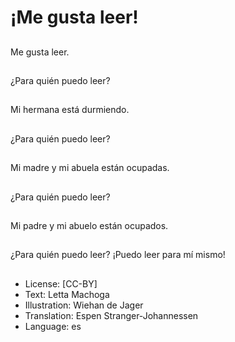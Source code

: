 # ¡Me gusta leer!

##
Me gusta leer.

##
¿Para quién puedo leer?

##
Mi hermana está durmiendo.

##
¿Para quién puedo leer?

##
Mi madre y mi abuela están ocupadas.

##
¿Para quién puedo leer?

##
Mi padre y mi abuelo están ocupados.

##
¿Para quién puedo leer? ¡Puedo leer para mí mismo!

##
* License: [CC-BY]
* Text: Letta Machoga
* Illustration: Wiehan de Jager
* Translation: Espen Stranger-Johannessen
* Language: es
